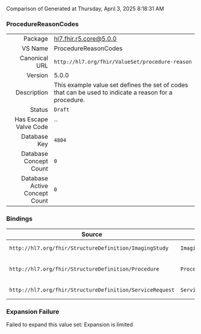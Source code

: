Comparison of 
Generated at Thursday, April 3, 2025 8:18:31 AM

### ProcedureReasonCodes

|      |     |
| ---: | --- |
| Package | hl7.fhir.r5.core@5.0.0 |
| VS Name | ProcedureReasonCodes |
| Canonical URL | `http://hl7.org/fhir/ValueSet/procedure-reason` |
| Version | 5.0.0 |
| Description | This example value set defines the set of codes that can be used to indicate a reason for a procedure. |
| Status | `Draft` |
| Has Escape Valve Code | `` |
| Database Key | `4804` |
| Database Concept Count | `0` |
| Database Active Concept Count | `0` |
### Bindings

| Source | Element | Binding | Strength | Element Short |
| ------ | ------- | ------- | -------- | ------------- |
| `http://hl7.org/fhir/StructureDefinition/ImagingStudy` | `ImagingStudy.reason` | `http://hl7.org/fhir/ValueSet/procedure-reason` | `Example` | Why the study was requested / performed |
| `http://hl7.org/fhir/StructureDefinition/Procedure` | `Procedure.reason` | `http://hl7.org/fhir/ValueSet/procedure-reason` | `Example` | The justification that the procedure was performed |
| `http://hl7.org/fhir/StructureDefinition/ServiceRequest` | `ServiceRequest.reason` | `http://hl7.org/fhir/ValueSet/procedure-reason` | `Example` | Explanation/Justification for procedure or service |

### Expansion Failure

Failed to expand this value set: Expansion is limited
